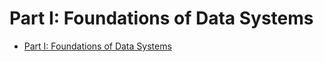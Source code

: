 # Part I: Foundations of Data Systems

- [Part I: Foundations of Data Systems](#part-i-foundations-of-data-systems)
